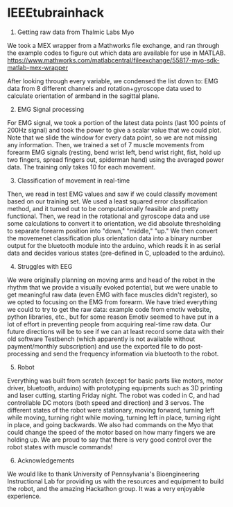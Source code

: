 # IEEEtubrainhack

1. Getting raw data from Thalmic Labs Myo

We took a MEX wrapper from a Mathworks file exchange, and ran through the example codes to figure out which data are available for use in MATLAB. https://www.mathworks.com/matlabcentral/fileexchange/55817-myo-sdk-matlab-mex-wrapper

After looking through every variable, we condensed the list down to: EMG data from 8 different channels and rotation+gyroscope data used to calculate orientation of armband in the sagittal plane.

2. EMG Signal processing

For EMG signal, we took a portion of the latest data points (last 100 points of 200Hz signal) and took the power to give a scalar value that we could plot. Note that we slide the window for every data point, so we are not missing any information. Then, we trained a set of 7 muscle movements from forearm EMG signals (resting, bend wrist left, bend wrist right, fist, hold up two fingers, spread fingers out, spiderman hand) using the averaged power data. The training only takes 10 for each movement.

3. Classification of movement in real-time

Then, we read in test EMG values and saw if we could classify movement based on our training set. We used a least squared error classification method, and it turned out to be computationally feasible and pretty functional. Then, we read in the rotational and gyroscope data and use some calculations to convert it to orientation, we did absolute thresholding to separate forearm position into "down," "middle," "up." We then convert the movemenet classification plus orientation data into a binary number output for the bluetooth module into the arduino, which reads it in as serial data and decides various states (pre-defined in C, uploaded to the arduino).

4. Struggles with EEG

We were originally planning on moving arms and head of the robot in the rhythm that we provide a visually evoked potential, but we were unable to get meaningful raw data (even EMG with face muscles didn't register), so we opted to focusing on the EMG from forearm. We have tried everything we could to try to get the raw data: example code from emotiv website, python libraries, etc., but for some reason Emotiv seemed to have put in a lot of effort in preventing people from acquiring real-time raw data. Our future directions will be to see if we can at least record some data with their old software Testbench (which apparently is not available without payment/monthly subscription) and use the exported file to do post-processing and send the frequency information via bluetooth to the robot.

5. Robot

Everything was built from scratch (except for basic parts like motors, motor driver, bluetooth, arduino) with prototyping equipments such as 3D printing and laser cutting, starting Friday night. The robot was coded in C, and had controllable DC motors (both speed and direction) and 3 servos. The different states of the robot were stationary, moving forward, turning left while moving, turning right while moving, turning left in place, turning right in place, and going backwards. We also had commands on the Myo that could change the speed of the motor based on how many fingers we are holding up. We are proud to say that there is very good control over the robot states with muscle commands!

6. Acknowledgements

We would like to thank University of Pennsylvania's Bioengineering Instructional Lab for providing us with the resources and equipment to build the robot, and the amazing Hackathon group. It was a very enjoyable experience.

